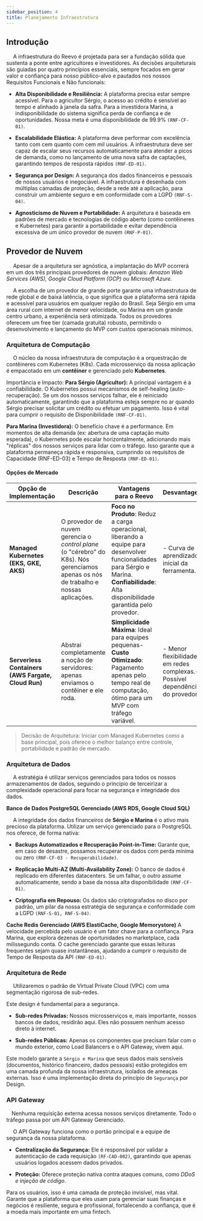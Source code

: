 ```yaml
---
sidebar_position: 4
title: Planejamento Infraestrutura
---
```


## Introdução

&emsp; A infraestrutura do Reevo é projetada para ser a fundação sólida que sustenta a ponte entre agricultores e investidores. As decisões arquiteturais são guiadas por quatro princípios essenciais, sempre focados em gerar valor e confiança para nosso público-alvo e pautados nos nossos Requisitos Funcionais e Não funcionais:

 - **Alta Disponibilidade e Resiliência:** A plataforma precisa estar sempre acessível. Para o agricultor Sérgio, o acesso ao crédito é sensível ao tempo e alinhado à janela da safra. Para a investidora Marina, a indisponibilidade do sistema significa perda de confiança e de oportunidades. Nossa meta é uma disponibilidade de 99.9% `(RNF-CF-01)`.

- **Escalabilidade Elástica:** A plataforma deve performar com excelência tanto com cem quanto com cem mil usuários. A infraestrutura deve ser capaz de escalar seus recursos automaticamente para atender a picos de demanda, como no lançamento de uma nova safra de captações, garantindo tempos de resposta rápidos `(RNF-ED-01)`.

- **Segurança por Design:** A segurança dos dados financeiros e pessoais de nossos usuários é inegociável. A infraestrutura é desenhada com múltiplas camadas de proteção, desde a rede até a aplicação, para construir um ambiente seguro e em conformidade com a LGPD `(RNF-S-04)`.

- **Agnosticismo de Nuvem e Portabilidade:** A arquitetura é baseada em padrões de mercado e tecnologias de código aberto (como contêineres e Kubernetes) para garantir a portabilidade e evitar dependência excessiva de um único provedor de nuvem `(RNF-P-01)`.


## Provedor de Nuvem
&emsp;  Apesar de a arquitetura ser agnóstica, a implantação do MVP ocorrerá em um dos três principais provedores de nuvem globais: _Amazon Web Services (AWS), Google Cloud Platform (GCP) ou Microsoft Azure._

&emsp;  A escolha de um provedor de grande porte garante uma infraestrutura de rede global e de baixa latência, o que significa que a plataforma será rápida e acessível para usuários em qualquer região do Brasil. Seja Sérgio em uma área rural com internet de menor velocidade, ou Marina em um grande centro urbano, a experiência será otimizada. Todos os provedores oferecem um free tier (camada gratuita) robusto, permitindo o desenvolvimento e lançamento do MVP com custos operacionais mínimos.

### Arquitetura de Computação
&emsp;  O núcleo da nossa infraestrutura de computação é a orquestração de contêineres com Kubernetes (K8s). Cada microsserviço da nossa aplicação é empacotado em um **contêiner** e gerenciado pelo **Kubernetes**.

Importância e Impacto:
**Para Sérgio (Agricultor):** A principal vantagem é a confiabilidade. O Kubernetes possui mecanismos de self-healing (auto-recuperação). Se um dos nossos serviços falhar, ele é reiniciado automaticamente, garantindo que a plataforma esteja sempre no ar quando Sérgio precisar solicitar um crédito ou efetuar um pagamento. Isso é vital para cumprir o requisito de Disponibilidade `(RNF-CF-01)`.

**Para Marina (Investidora):** O benefício chave é a performance. Em momentos de alta demanda (ex: abertura de uma captação muito esperada), o Kubernetes pode escalar horizontalmente, adicionando mais "réplicas" dos nossos serviços para lidar com o tráfego. Isso garante que a plataforma permaneça rápida e responsiva, cumprindo os requisitos de Capacidade (RNF-ED-03) e Tempo de Resposta `(RNF-ED-01)`.


#### Opções de Mercado

| Opção de Implementação                  | Descrição                                                                                   | Vantagens para o Reevo                                                                                                          | Desvantagens                                                                                     |
|-----------------------------------------|---------------------------------------------------------------------------------------------|------------------------------------------------------------------------------------------------------------------------------------|--------------------------------------------------------------------------------------------------|
| **Managed Kubernetes (EKS, GKE, AKS)**  | O provedor de nuvem gerencia o *control plane* (o "cérebro" do K8s). Nós gerenciamos apenas os nós de trabalho e nossas aplicações. | **Foco no Produto**: Reduz a carga operacional, liberando a equipe para desenvolver funcionalidades para Sérgio e Marina. **Confiabilidade**: Alta disponibilidade garantida pelo provedor. | - Curva de aprendizado inicial da ferramenta.                                                    |
| **Serverless Containers (AWS Fargate, Cloud Run)** | Abstrai completamente a noção de servidores: apenas enviamos o contêiner e ele roda.          | **Simplicidade Máxima**: Ideal para equipes pequenas- **Custo Otimizado**: Pagamento apenas pelo tempo real de computação, ótimo para um MVP com tráfego variável. | - Menor flexibilidade em redes complexas.- Possível dependência do provedor.                 |


> Decisão de Arquitetura: Iniciar com Managed Kubernetes como a base principal, pois oferece o melhor balanço entre controle, portabilidade e padrão de mercado.

### Arquitetura de Dados

&emsp; A estratégia é utilizar serviços gerenciados para todos os nossos armazenamentos de dados, seguindo o princípio de terceirizar a complexidade operacional para focar na segurança e integridade dos dados.

**Banco de Dados PostgreSQL Gerenciado (AWS RDS, Google Cloud SQL)**

&emsp; A integridade dos dados financeiros de **Sérgio e Marina** é o ativo mais precioso da plataforma. Utilizar um serviço gerenciado para o PostgreSQL nos oferece, de forma nativa:

- **Backups Automatizados e Recuperação Point-in-Time:** Garante que, em caso de desastre, possamos recuperar os dados com perda mínima ou zero `(RNF-CF-03 - Recuperabilidade)`.

- **Replicação Multi-AZ (Multi-Availability Zone):** O banco de dados é replicado em diferentes datacenters. Se um falhar, o outro assume automaticamente, sendo a base da nossa alta disponibilidade `(RNF-CF-01)`.

- **Criptografia em Repouso:** Os dados são criptografados no disco por padrão, um pilar da nossa estratégia de segurança e conformidade com a LGPD `(RNF-S-01, RNF-S-04)`.

**Cache Redis Gerenciado (AWS ElastiCache, Google Memorystore)**
A velocidade percebida pelo usuário é um fator chave para a confiança. Para Marina, que explora dezenas de oportunidades no marketplace, cada milissegundo conta. O cache gerenciado garante que essas leituras frequentes sejam quase instantâneas, ajudando a cumprir o requisito de Tempo de Resposta da API `(RNF-ED-01)`.

### Arquitetura de Rede
&emsp; Utilizaremos o padrão de Virtual Private Cloud (VPC) com uma segmentação rigorosa de sub-redes.

Este design é fundamental para a segurança.

- **Sub-redes Privadas:** Nossos microsserviços e, mais importante, nossos bancos de dados, residirão aqui. Eles não possuem nenhum acesso direto à internet.

- **Sub-redes Públicas:** Apenas os componentes que precisam falar com o mundo exterior, como Load Balancers e o API Gateway, vivem aqui.

Este modelo  garante a `Sérgio e Marina` que seus dados mais sensíveis (documentos, histórico financeiro, dados pessoais) estão protegidos em uma camada profunda da nossa infraestrutura, isolados de ameaças externas. Isso é uma implementação direta do princípio de `Segurança` por Design.

### API Gateway

&emsp;Nenhuma requisição externa acessa nossos serviços diretamente. Todo o tráfego passa por um API Gateway Gerenciado.

&emsp; O API Gateway funciona como o portão principal e a equipe de segurança da nossa plataforma.

 - **Centralização da Segurança:** Ele é responsável por validar a autenticação de cada requisição `(RF-CAD-002)`, garantindo que apenas usuários logados acessem dados privados.

- **Proteção:** Oferece proteção nativa contra ataques comuns, como _DDoS e injeção de código_.

Para os usuários, isso é uma camada de proteção invisível, mas vital. Garante que a plataforma que eles usam para gerenciar suas finanças e negócios é resiliente, segura e profissional, fortalecendo a confiança, que é a moeda mais importante em uma fintech.